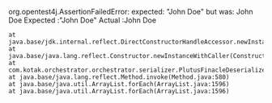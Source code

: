 org.opentest4j.AssertionFailedError: 
expected: "John Doe"
 but was: John Doe
Expected :"John Doe"
Actual   :John Doe
<Click to see difference>


	at java.base/jdk.internal.reflect.DirectConstructorHandleAccessor.newInstance(DirectConstructorHandleAccessor.java:62)
	at java.base/java.lang.reflect.Constructor.newInstanceWithCaller(Constructor.java:502)
	at com.kotak.orchestrator.orchestrator.serializer.PlutusFinacleDeserializerTest.avroDeserialize_plutus_success(PlutusFinacleDeserializerTest.java:37)
	at java.base/java.lang.reflect.Method.invoke(Method.java:580)
	at java.base/java.util.ArrayList.forEach(ArrayList.java:1596)
	at java.base/java.util.ArrayList.forEach(ArrayList.java:1596)
